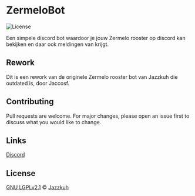 # ZermeloBot
![License](https://img.shields.io/github/license/Jazzkuh/ZermeloBot)

Een simpele discord bot waardoor je jouw Zermelo rooster op discord kan bekijken en daar ook meldingen van krijgt.

## Rework
Dit is een rework van de originele Zermelo rooster bot van Jazzkuh die outdated is, door Jaccosf.

## Contributing
Pull requests are welcome. For major changes, please open an issue first to discuss what you would like to change.

## Links
[Discord](https://discord.gg/BVPuMqp)

## License
[GNU LGPLv2.1](https://choosealicense.com/licenses/lgpl-2.1/) © [Jazzkuh](https://github.com/Jazzkuh/)
